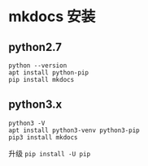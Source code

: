 # mkdocs 安装 

## python2.7
```
python --version   
apt install python-pip  
pip install mkdocs  
```
## python3.x
```
python3 -V  
apt install python3-venv python3-pip  
pip3 install mkdocs   
```

升级
`pip install -U pip`
